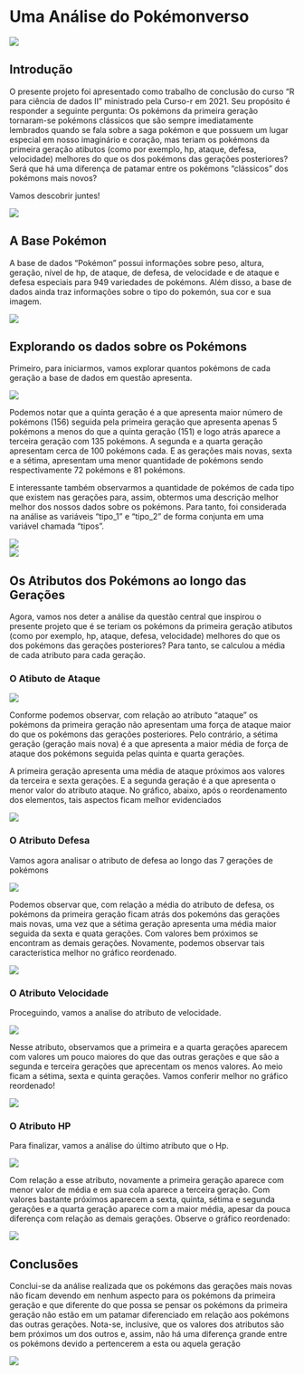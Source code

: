 
# Uma Análise do Pokémonverso

<img src="https://plebegaming.files.wordpress.com/2016/10/nintendo-pokemon.jpg" style="display: block; margin: auto;" />

## Introdução

O presente projeto foi apresentado como trabalho de conclusão do curso
“R para ciência de dados II” ministrado pela Curso-r em 2021. Seu
propósito é responder a seguinte pergunta: Os pokémons da primeira
geração tornaram-se pokémons clássicos que são sempre imediatamente
lembrados quando se fala sobre a saga pokémon e que possuem um lugar
especial em nosso imaginário e coração, mas teriam os pokémons da
primeira geração atibutos (como por exemplo, hp, ataque, defesa,
velocidade) melhores do que os dos pokémons das gerações posteriores?
Será que há uma diferença de patamar entre os pokémons “clássicos” dos
pokémons mais novos?

Vamos descobrir juntes!

<img src="https://attackofthefanboy.com/wp-content/uploads/2016/07/Pokemon-Go-Where-to-Find-Charmander.jpg" style="display: block; margin: auto;" />

## A Base Pokémon

A base de dados “Pokémon” possui informações sobre peso, altura,
geração, nível de hp, de ataque, de defesa, de velocidade e de ataque e
defesa especiais para 949 variedades de pokémons. Além disso, a base de
dados ainda traz informações sobre o tipo do pokemón, sua cor e sua
imagem.

<img src="https://camo.githubusercontent.com/5d782bc05a528103a38976ddb69634c4fa3603014eb3c69b7adc764213a4072f/68747470733a2f2f696d672e72616e6b6564626f6f73742e636f6d2f77702d636f6e74656e742f75706c6f6164732f323031362f30372f506f6b656d6f6e2d476f2d506f6b2543332541396465782d333030783232392e706e67" style="display: block; margin: auto;" />

## Explorando os dados sobre os Pokémons

Primeiro, para iniciarmos, vamos explorar quantos pokémons de cada
geração a base de dados em questão apresenta.

<img src="README_files/figure-gfm/unnamed-chunk-5-1.png" style="display: block; margin: auto;" />

Podemos notar que a quinta geração é a que apresenta maior número de
pokémons (156) seguida pela primeira geração que apresenta apenas 5
pokémons a menos do que a quinta geração (151) e logo atrás aparece a
terceira geração com 135 pokémons. A segunda e a quarta geração
apresentam cerca de 100 pokémons cada. E as gerações mais novas, sexta e
a sétima, apresentam uma menor quantidade de pokémons sendo
respectivamente 72 pokémons e 81 pokémons.

E interessante também observarmos a quantidade de pokémos de cada tipo
que existem nas gerações para, assim, obtermos uma descrição melhor
melhor dos nossos dados sobre os pokémons. Para tanto, foi considerada
na análise as variáveis “tipo\_1” e “tipo\_2” de forma conjunta em uma
variável chamada “tipos”.

<img src="README_files/figure-gfm/unnamed-chunk-6-1.png" style="display: block; margin: auto;" />

<img src="https://img.ibxk.com.br/2019/12/21/21104920200015.jpg?w=704&h=264&mode=crop&scale=both" style="display: block; margin: auto;" />

## Os Atributos dos Pokémons ao longo das Gerações

Agora, vamos nos deter a análise da questão central que inspirou o
presente projeto que é se teriam os pokémons da primeira geração
atibutos (como por exemplo, hp, ataque, defesa, velocidade) melhores do
que os dos pokémons das gerações posteriores? Para tanto, se calculou a
média de cada atributo para cada geração.

### O Atibuto de Ataque

<img src="README_files/figure-gfm/unnamed-chunk-8-1.png" style="display: block; margin: auto;" />

Conforme podemos observar, com relação ao atributo “ataque” os pokémons
da primeira geração não apresentam uma força de ataque maior do que os
pokémons das gerações posteriores. Pelo contrário, a sétima geração
(geração mais nova) é a que apresenta a maior média de força de ataque
dos pokémons seguida pelas quinta e quarta gerações.

A primeira geração apresenta uma média de ataque próximos aos valores da
terceira e sexta gerações. E a segunda geração é a que apresenta o menor
valor do atributo ataque. No gráfico, abaixo, após o reordenamento dos
elementos, tais aspectos ficam melhor evidenciados

<img src="README_files/figure-gfm/unnamed-chunk-9-1.png" style="display: block; margin: auto;" />

### O Atributo Defesa

Vamos agora analisar o atributo de defesa ao longo das 7 gerações de
pokémons

<img src="README_files/figure-gfm/unnamed-chunk-10-1.png" style="display: block; margin: auto;" />

Podemos observar que, com relação a média do atributo de defesa, os
pokémons da primeira geração ficam atrás dos pokemóns das gerações mais
novas, uma vez que a sétima geração apresenta uma média maior seguida da
sexta e quata gerações. Com valores bem próximos se encontram as demais
gerações. Novamente, podemos observar tais caracteristica melhor no
gráfico reordenado.

<img src="README_files/figure-gfm/unnamed-chunk-11-1.png" style="display: block; margin: auto;" />

### O Atributo Velocidade

Proceguindo, vamos a analise do atributo de velocidade.

<img src="README_files/figure-gfm/unnamed-chunk-12-1.png" style="display: block; margin: auto;" />

Nesse atributo, observamos que a primeira e a quarta gerações aparecem
com valores um pouco maiores do que das outras gerações e que são a
segunda e terceira gerações que aprecentam os menos valores. Ao meio
ficam a sétima, sexta e quinta gerações. Vamos conferir melhor no
gráfico reordenado!

<img src="README_files/figure-gfm/unnamed-chunk-13-1.png" style="display: block; margin: auto;" />

### O Atributo HP

Para finalizar, vamos a análise do último atributo que o Hp.

<img src="README_files/figure-gfm/unnamed-chunk-14-1.png" style="display: block; margin: auto;" />

Com relação a esse atributo, novamente a primeira geração aparece com
menor valor de média e em sua cola aparece a terceira geração. Com
valores bastante próximos aparecem a sexta, quinta, sétima e segunda
gerações e a quarta geração aparece com a maior média, apesar da pouca
diferença com relação as demais gerações. Observe o gráfico reordenado:

<img src="README_files/figure-gfm/unnamed-chunk-15-1.png" style="display: block; margin: auto;" />

## Conclusões

Conclui-se da análise realizada que os pokémons das gerações mais novas
não ficam devendo em nenhum aspecto para os pokémons da primeira geração
e que diferente do que possa se pensar os pokémons da primeira geração
não estão em um patamar diferenciado em relação aos pokémons das outras
gerações. Nota-se, inclusive, que os valores dos atributos são bem
próximos um dos outros e, assim, não há uma diferença grande entre os
pokémons devido a pertencerem a esta ou aquela geração

<img src="https://raw.githubusercontent.com/sindresorhus/pokemon/210daf1c865863520c6007f0e854700d3c708e8c/header.jpg" style="display: block; margin: auto;" />
